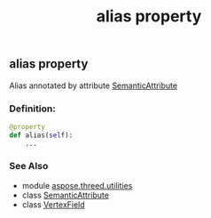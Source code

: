 ﻿---
title: alias property
second_title: Aspose.3D for Python via .NET API References
description: 
type: docs
weight: 40
url: /python-net/aspose.threed.utilities/vertexfield/alias/
is_root: false
---

## alias property


Alias annotated by attribute [SemanticAttribute](/3d/python-net/aspose.threed.utilities/semanticattribute)
### Definition:
```python
@property
def alias(self):
    ...
```

### See Also
* module [aspose.threed.utilities](../../)
* class [SemanticAttribute](/3d/python-net/aspose.threed.utilities/semanticattribute)
* class [VertexField](/3d/python-net/aspose.threed.utilities/vertexfield)
